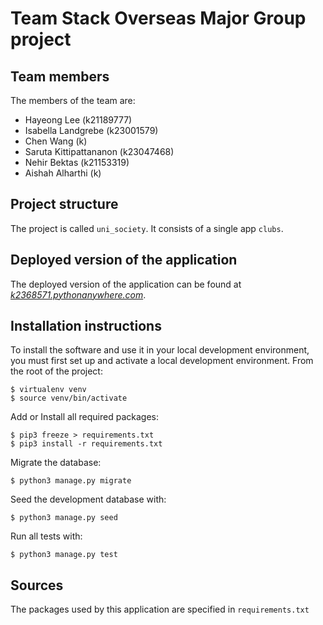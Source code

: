 # Team Stack Overseas Major Group project

## Team members
The members of the team are:
- Hayeong Lee (k21189777)
- Isabella Landgrebe (k23001579)
- Chen Wang (k)
- Saruta Kittipattananon (k23047468)
- Nehir Bektas (k21153319)
- Aishah Alharthi (k)

## Project structure
The project is called `uni_society`.  It consists of a single app `clubs`.

## Deployed version of the application
The deployed version of the application can be found at [*k2368571.pythonanywhere.com*](https://k2368571.pythonanywhere.com).

## Installation instructions
To install the software and use it in your local development environment, you must first set up and activate a local development environment.  From the root of the project:

```
$ virtualenv venv
$ source venv/bin/activate
```

Add or Install all required packages:

```
$ pip3 freeze > requirements.txt
$ pip3 install -r requirements.txt
```

Migrate the database:

```
$ python3 manage.py migrate
```

Seed the development database with:

```
$ python3 manage.py seed
```

Run all tests with:
```
$ python3 manage.py test
```

## Sources
The packages used by this application are specified in `requirements.txt`
